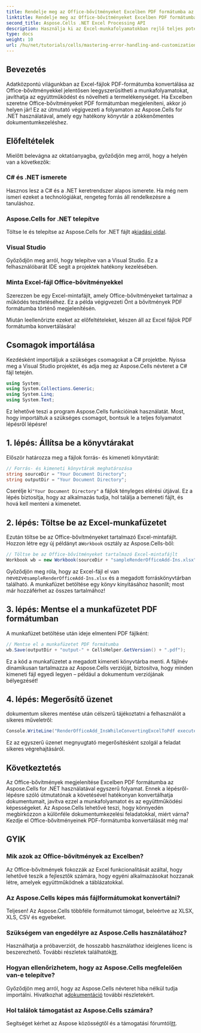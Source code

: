 ```yaml
---
title: Rendelje meg az Office-bővítményeket Excelben PDF formátumba az Aspose.Cells segítségével
linktitle: Rendelje meg az Office-bővítményeket Excelben PDF formátumba az Aspose.Cells segítségével
second_title: Aspose.Cells .NET Excel Processing API
description: Használja ki az Excel-munkafolyamatokban rejlő teljes potenciált, ha megtanulja, hogyan konvertálhat zökkenőmentesen az Office-bővítményeket tartalmazó Excel-fájlokat PDF formátumba az Aspose.Cells for .NET segítségével. Ez az átfogó útmutató lépésről lépésre kínál megközelítést.
type: docs
weight: 10
url: /hu/net/tutorials/cells/mastering-error-handling-and-customization/render-office-add-ins-in-excel-to-pdf-format/
---
```

## Bevezetés

Adatközpontú világunkban az Excel-fájlok PDF-formátumba konvertálása az Office-bővítményekkel jelentősen leegyszerűsítheti a munkafolyamatokat, javíthatja az együttműködést és növelheti a termelékenységet. Ha Excelben szeretne Office-bővítményeket PDF formátumban megjeleníteni, akkor jó helyen jár! Ez az útmutató végigvezeti a folyamaton az Aspose.Cells for .NET használatával, amely egy hatékony könyvtár a zökkenőmentes dokumentumkezeléshez.

## Előfeltételek

Mielőtt belevágna az oktatóanyagba, győződjön meg arról, hogy a helyén van a következők:

### C# és .NET ismerete
Hasznos lesz a C# és a .NET keretrendszer alapos ismerete. Ha még nem ismeri ezeket a technológiákat, rengeteg forrás áll rendelkezésre a tanuláshoz.

### Aspose.Cells for .NET telepítve
 Töltse le és telepítse az Aspose.Cells for .NET fájlt a[kiadási oldal](https://releases.aspose.com/cells/net/).

### Visual Studio
Győződjön meg arról, hogy telepítve van a Visual Studio. Ez a felhasználóbarát IDE segít a projektek hatékony kezelésében.

### Minta Excel-fájl Office-bővítményekkel
Szerezzen be egy Excel-mintafájlt, amely Office-bővítményeket tartalmaz a működés teszteléséhez. Ez a példa végigvezeti Önt a bővítmények PDF formátumba történő megjelenítésén.

Miután leellenőrizte ezeket az előfeltételeket, készen áll az Excel fájlok PDF formátumba konvertálására!

## Csomagok importálása
Kezdésként importáljuk a szükséges csomagokat a C# projektbe. Nyissa meg a Visual Studio projektet, és adja meg az Aspose.Cells névteret a C# fájl tetején.

```csharp
using System;
using System.Collections.Generic;
using System.Linq;
using System.Text;
```
Ez lehetővé teszi a program Aspose.Cells funkcióinak használatát. Most, hogy importáltuk a szükséges csomagot, bontsuk le a teljes folyamatot lépésről lépésre!

## 1. lépés: Állítsa be a könyvtárakat

Először határozza meg a fájlok forrás- és kimeneti könyvtárát:

```csharp
// Forrás- és kimeneti könyvtárak meghatározása
string sourceDir = "Your Document Directory";
string outputDir = "Your Document Directory";
```

 Cserélje ki`"Your Document Directory"` a fájlok tényleges elérési útjával. Ez a lépés biztosítja, hogy az alkalmazás tudja, hol találja a bemeneti fájlt, és hová kell menteni a kimenetet.

## 2. lépés: Töltse be az Excel-munkafüzetet

 Ezután töltse be az Office-bővítményeket tartalmazó Excel-mintafájlt. Hozzon létre egy új példányt a`Workbook` osztály az Aspose.Cells-ből:

```csharp
// Töltse be az Office-bővítményeket tartalmazó Excel-mintafájlt
Workbook wb = new Workbook(sourceDir + "sampleRenderOfficeAdd-Ins.xlsx");
```

 Győződjön meg róla, hogy az Excel-fájl el van nevezve`sampleRenderOfficeAdd-Ins.xlsx` és a megadott forráskönyvtárban található. A munkafüzet betöltése egy könyv kinyitásához hasonlít; most már hozzáférhet az összes tartalmához!

## 3. lépés: Mentse el a munkafüzetet PDF formátumban

A munkafüzet betöltése után ideje elmenteni PDF fájlként:

```csharp
// Mentse el a munkafüzetet PDF formátumba
wb.Save(outputDir + "output-" + CellsHelper.GetVersion() + ".pdf");
```

Ez a kód a munkafüzetet a megadott kimeneti könyvtárba menti. A fájlnév dinamikusan tartalmazza az Aspose.Cells verzióját, biztosítva, hogy minden kimeneti fájl egyedi legyen – például a dokumentum verziójának bélyegzését!

## 4. lépés: Megerősítő üzenet

dokumentum sikeres mentése után célszerű tájékoztatni a felhasználót a sikeres műveletről:

```csharp
Console.WriteLine("RenderOfficeAdd_InsWhileConvertingExcelToPdf executed successfully.");
```

Ez az egyszerű üzenet megnyugtató megerősítésként szolgál a feladat sikeres végrehajtásáról.

## Következtetés

Az Office-bővítmények megjelenítése Excelben PDF formátumba az Aspose.Cells for .NET használatával egyszerű folyamat. Ennek a lépésről-lépésre szóló útmutatónak a követésével hatékonyan konvertálhatja dokumentumait, javítva ezzel a munkafolyamatot és az együttműködési képességeket. Az Aspose.Cells lehetővé teszi, hogy könnyedén megbirkózzon a különféle dokumentumkezelési feladatokkal, miért várna? Kezdje el Office-bővítményeinek PDF-formátumba konvertálását még ma!

## GYIK

### Mik azok az Office-bővítmények az Excelben?
Az Office-bővítmények fokozzák az Excel funkcionalitását azáltal, hogy lehetővé teszik a fejlesztők számára, hogy egyéni alkalmazásokat hozzanak létre, amelyek együttműködnek a táblázatokkal.

### Az Aspose.Cells képes más fájlformátumokat konvertálni?
Teljesen! Az Aspose.Cells többféle formátumot támogat, beleértve az XLSX, XLS, CSV és egyebeket.

### Szükségem van engedélyre az Aspose.Cells használatához?
Használhatja a próbaverziót, de hosszabb használathoz ideiglenes licenc is beszerezhető. További részletek találhatók[itt](https://purchase.aspose.com/temporary-license/).

### Hogyan ellenőrizhetem, hogy az Aspose.Cells megfelelően van-e telepítve?
 Győződjön meg arról, hogy az Aspose.Cells névteret hiba nélkül tudja importálni. Hivatkozhat a[dokumentáció](https://reference.aspose.com/cells/net/) további részletekért.

### Hol találok támogatást az Aspose.Cells számára?
 Segítséget kérhet az Aspose közösségtől és a támogatási fórumtól[itt](https://forum.aspose.com/c/cells/9).